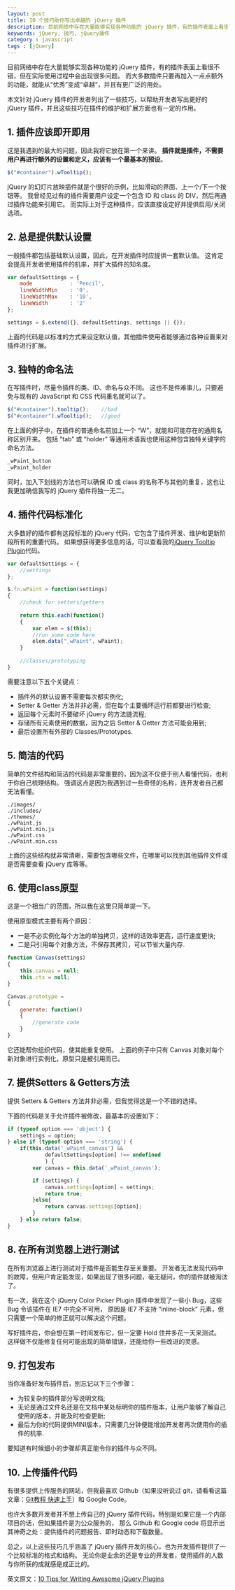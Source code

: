 ```yaml
---
layout: post
title: 10 个技巧助你写出卓越的 jQuery 插件
description: 目前网络中存在大量能够实现各种功能的 jQuery 插件，有的插件表面上看很不错，但在实际使用过程中会出现很多问题。而大多数插件只要再加入一点点额外的功能，就能从“优秀”变成“卓越”，并且有更广泛的用处。
keywords: jQuery, 技巧, jQuery插件
category : javascript
tags : [jQuery]
---
```


目前网络中存在大量能够实现各种功能的 jQuery 插件，有的插件表面上看很不错，但在实际使用过程中会出现很多问题。
而大多数插件只要再加入一点点额外的功能，就能从“优秀”变成“卓越”，并且有更广泛的用处。 

本文针对 jQuery 插件的开发者列出了一些技巧，以帮助开发者写出更好的 jQuery 插件，并且这些技巧在插件的维护和扩展方面也有一定的作用。 

## 1. 插件应该即开即用 

这是我遇到的最大的问题，因此我将它放在第一个来讲。
**插件就是插件，不需要用户再进行额外的设置和定义，应该有一个最基本的预设**。 

```javascript
$("#container").wTooltip();
```

jQuery 的幻灯片放映插件就是个很好的示例，比如滑动的界面、上一个/下一个按钮等。
我曾经见过有的插件需要用户设定一个包含 ID 和 class 的 DIV，然后再通过插件功能来引用它。
而实际上对于这种插件，应该直接设定好并提供启用/关闭选项。 

## 2. 总是提供默认设置 

一般插件都包括基础默认设置，因此，在开发插件时应提供一套默认值。
这肯定会提高开发者使用插件的机率，并扩大插件的知名度。 

```javascript
var defaultSettings = {
	mode            : 'Pencil',
	lineWidthMin    : '0',
	lineWidthMax    : '10',
	lineWidth       : '2'
};

settings = $.extend({}, defaultSettings, settings || {});
```

上面的代码是以标准的方式来设定默认值，其他插件使用者能够通过各种设置来对插件进行扩展。 

## 3. 独特的命名法 

在写插件时，尽量令插件的类、ID、命名与众不同。
这也不是件难事儿，只要避免与现有的 JavaScript 和 CSS 代码重名就可以了。 

```javascript
$("#container").tooltip();    //bad    
$("#container").wTooltip();   //good
```

在上面的例子中，在插件的普通命名前加上一个 “W”，就能和可能存在的通用名称区别开来。
包括 “tab” 或 “holder” 等通用术语我也使用这种包含独特关键字的命名方法。 

```javascript
_wPaint_button
_wPaint_holder
```

同时，加入下划线的方法也可以确保 ID 或 class 的名称不与其他的重复，这也让我更加确信我写的 jQuery 插件将独一无二。 

## 4. 插件代码标准化  

大多数好的插件都有这段标准的 jQuery 代码，它包含了插件开发、维护和更新阶段所有的重要代码。
如果想获得更多信息的话，可以查看我的[jQuery Tooltip Plugin][1]代码。 

```javascript
var defaultSettings = {
	//settings
};

$.fn.wPaint = function(settings)
{
	//check for setters/getters
	
	return this.each(function()
	{
		var elem = $(this);
		//run some code here
		elem.data("_wPaint", wPaint);
	}
	
	//classes/prototyping
}
```

需要注意以下五个关键点： 


* 插件外的默认设置不需要每次都实例化;
* Setter & Getter 方法并非必需，但在每个主要循环运行前都要进行检查;
* 返回每个元素时不要破坏 jQuery 的方法链流程;
* 存储所有元素使用的数据，因为之后 Setter & Getter 方法可能会用到;
* 最后设置所有外部的 Classes/Prototypes.

## 5. 简洁的代码 

简单的文件结构和简洁的代码是非常重要的，因为这不仅便于别人看懂代码，也利于你自己梳理结构。
强调这点是因为我遇到过一些奇怪的名称，连开发者自己都无法看懂。 

    ./images/ 
    ./includes/ 
    ./themes/ 
    ./wPaint.js 
    ./wPaint.min.js 
    ./wPaint.css 
    ./wPaint.min.css 

上面的这些结构就非常清晰，需要包含哪些文件，在哪里可以找到其他插件文件或是否需要查看 jQuery 库等等。 

## 6. 使用class原型 

这是一个相当广的范围，所以我在这里只简单提一下。

使用原型模式主要有两个原因： 

* 一是不必实例化每个方法的单独拷贝，这样的话效率更高，运行速度更快;
* 二是只引用每个对象方法，不保存其拷贝，可以节省大量内存.

```javascript
function Canvas(settings)
{
	this.canvas = null;     
	this.ctx = null;
}

Canvas.prototype = 
{
	generate: function()
	{
		//generate code
	}
}
```

它还能帮你组织代码，使其能重复使用。
上面的例子中只有 Canvas 对象对每个新对象进行实例化，原型只是被引用而已。 

## 7. 提供Setters & Getters方法 

提供 Setters & Getters 方法并非必需，但我觉得这是一个不错的选择。

下面的代码是关于允许插件被修改，最基本的设置如下： 

```javascript
if (typeof option === 'object') {
	settings = option;
} else if (typeof option === 'string') {
	if(this.data('_wPaint_canvas') &&
			defaultSettings[option] !== undefined
			) {
		var canvas = this.data('_wPaint_canvas');

		if (settings) {
			canvas.settings[option] = settings;
			return true;
		}else{
			return canvas.settings[option];
		}
	} else return false;
}
```

## 8. 在所有浏览器上进行测试 

在所有浏览器上进行测试对于插件是否能生存至关重要。
开发者无法发现代码中的故障，但用户肯定能发现，如果出现了很多问题，毫无疑问，你的插件就被淘汰了。

有一次，我在这个 jQuery Color Picker Plugin 插件中发现了一些小 Bug，这些 Bug 令该插件在 IE7 中完全不可用，
原因是 IE7 不支持 “inline-block” 元素，但只需要一个简单的修正就可以解决这个问题。 

写好插件后，你会想在第一时间发布它，但一定要 Hold 住并多花一天来测试。
这样做不仅能修复任何可能出现的简单错误，还能给你一些改进的灵感。 

## 9. 打包发布 

当你准备好发布插件后，别忘记以下三个步骤： 

* 为较复杂的插件部分写说明文档;
* 无论是通过文件名还是在文档中某处标明你的插件版本，让用户能够了解自己使用的版本，并能及时检查更新;
* 最后为你的代码提供MINI版本，只需要几分钟便能增加开发者再次使用你的插件的机率.

要知道有时候细小的步骤却真正能令你的插件与众不同。 

## 10. 上传插件代码 

有很多提供上传服务的网站，但我最喜欢 Github（如果没听说过 git，请看看这篇文章：[Git教程 快速上手][2]）和 Google Code。 

也许大多数开发者并不想上传自己的 jQuery 插件代码，特别是如果它是一个内部项目的话，但如果插件是为公众服务的，
那么 Github 和 Google code 将显示出其神奇之处：提供插件的问题报告、即时动态和下载数量。 

总之，以上这些技巧几乎涵盖了 jQuery 插件开发的核心，也为开发插件提供了一个比较标准的格式和结构。
无论你是业余的还是专业的开发者，使用插件的人数与你所获的成就感是成正比的。 

英文原文：[10 Tips for Writing Awesome jQuery Plugins][3]

[1]: http://www.websanova.com/plugins/websanova/tooltip
[2]: https://justjavac.com/git/2012/04/13/git-quick-start.html
[3]: http://www.queness.com/post/10828/10-tips-for-writing-awesome-jquery-plugins/
